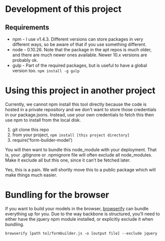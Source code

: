 

# Development of this project

## Requirements

* npm - I use v1.4.3.  Different versions can store packages in very different ways, so be aware of that if you use something different.
* node - 0.10.26.  Note that the package in the apt repos is much older, and there are much newer ones available.  Newer 10.x versions are probably ok.
* gulp - Part of the required packages, but is useful to have a global version too. `npm install -g gulp`


# Using this project in another project
Currently, we cannot npm install this tool directly because the code is hosted in a private repository and we don't want to store those credentials in our package.jsons.
Instead, use your own credentials to fetch this then use npm to install from the local disk.

1. git clone this repo
2. from your project, `npm install [this project directory]`
3. require('form-builder-model')

You will then want to bundle this node_module with your deployment.  That is, your .gitignore or .npmignore file will often exclude all node_modules.  Make it exclude all but this one, since it can't be fetched later.

Yes, this is a pain.  We will shortly move this to a public package which will make things much easier.

# Bundling for the browser

If you want to build your models in the browser, [browserify](https://www.npmjs.com/package/browserify) can bundle everything up for you.
Due to the way backbone is structured, you'll need to either have the jquery npm module installed, or explicitly exclude it when bundling.

	browserify [path to]/formbuilder.js -o [output file] --exclude jquery